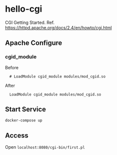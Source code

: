 # hello-cgi

CGI Getting Started. Ref. https://httpd.apache.org/docs/2.4/en/howto/cgi.html


## Apache Configure

### cgid_module

Before
```
  # LoadModule cgid_module modules/mod_cgid.so
```

After
```
  LoadModule cgid_module modules/mod_cgid.so
```

## Start Service

```
docker-compose up
```

## Access

Open `localhost:8080/cgi-bin/first.pl`
